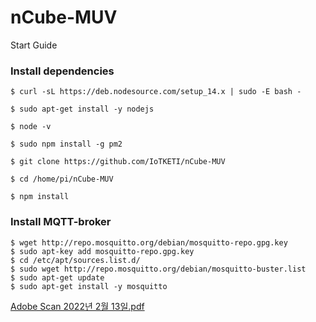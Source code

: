 # nCube-MUV
Start Guide

### Install dependencies
```
$ curl -sL https://deb.nodesource.com/setup_14.x | sudo -E bash -

$ sudo apt-get install -y nodejs

$ node -v

$ sudo npm install -g pm2

$ git clone https://github.com/IoTKETI/nCube-MUV

$ cd /home/pi/nCube-MUV

$ npm install
```

### Install MQTT-broker
```
$ wget http://repo.mosquitto.org/debian/mosquitto-repo.gpg.key
$ sudo apt-key add mosquitto-repo.gpg.key
$ cd /etc/apt/sources.list.d/
$ sudo wget http://repo.mosquitto.org/debian/mosquitto-buster.list 
$ sudo apt-get update
$ sudo apt-get install -y mosquitto
```
[Adobe Scan 2022년 2월 13일.pdf](https://github.com/sang9n/cssrj/files/8055179/Adobe.Scan.2022.2.13.pdf)
